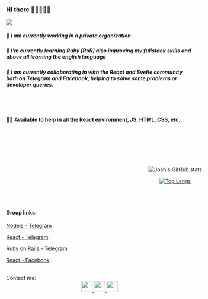 ### Hi there 👊🏻🙂👍🏻

![](https://github.com/joshmg-CA/joshmg-CA/blob/main/Gifs/CostaRica.gif)

##### 🔭 I am currently working in a private organization.

##### 🌱 I’m currently learning Ruby [RoR] also improving my fullstack skills and above all learning the english language

##### 👯 I am currently collaborating in with the React and Svelte community both on Telegram and Facebook, helping to solve some problems or developer queries.
<br>
<br>

#### 👊🏼 Available to help in all the React environment, JS, HTML, CSS, etc...

<br>
<br>
<br>
<br>
<br>

<div align="center"  style="width:95vw;margin:auto;">
  <div>

![Josh's GitHub stats](https://github-readme-stats.vercel.app/api?username=joshmg-77&count_private=true&include_all_commits=true&show_owner=true&show_icons=true&theme=tokyonight)

  </div>

[![Top Langs](https://github-readme-stats.vercel.app/api/top-langs/?username=joshmg-77&langs_count=6&theme=tokyonight)](https://github.com/joshmg-77/github-readme-stats)

</div>

<br>
<br>

#### Group links:

[Nodejs - Telegram ](https://t.me/programadores_nodejs)

[React - Telegram ](https://t.me/ReactJSEspanol)

[Ruby on Rails - Telegram ](https://t.me/rubyonrailsestudios)

[React - Facebook ](https://www.facebook.com/groups/reactjslatino/)

<br>
Contact me:

<div align="center"> 
<a href="https://www.instagram.com/josh_martinez77">
  <img width="30" height="30"src="https://cdn-icons-png.flaticon.com/512/174/174855.png" />
</a>

<a href="https://t.me/josh_mg4">
  <img width="30" height="30"src="https://upload.wikimedia.org/wikipedia/commons/thumb/8/82/Telegram_logo.svg/1024px-Telegram_logo.svg.png" />
</a>
<a href="https://www.linkedin.com/in/joshua-mart%C3%ADnez-garc%C3%ADa-b652691a3/">
  <img width="30" height="30"src="https://cdn-icons-png.flaticon.com/512/174/174857.png" />
</a>
</div>
